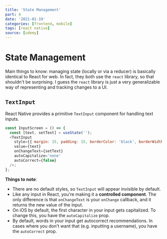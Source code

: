 ```yaml
---
title: 'State Management'
part: 4
date: '2021-01-19'
categories: [frontend, mobile]
tags: [react native]
source: [udemy]
---
```


# State Management

Main things to know: managing state (locally or via a reducer) is basically identical to React for web. In fact, they both use the `react` library, so that shouldn't be surprising. I guess the `react` library is just a very generalizable way of representing and tracking changes to a UI.

## `TextInput`

React Native provides a primitive `TextInput` component for handling text inputs.

```js
const InputScreen = () => {
  const [text, setText] = useState('');
  <TextInput
    style={{ margin: 15, padding: 15, borderColor: 'black', borderWidth: 1 }}
    value={text}
    onChangeText={setText}
    autoCapitalize='none'
    autoCorrect={false}
  />;
};
```

**Things to note**:

- There are no default styles, so `TextInput` will appear invisible by default.
- Like any input in React, you're making it a **controlled component**. The only difference is that `onChangeText` is your `onChange` callback, and it returns the new value of the input.
- On iOS by default, the first character in your input gets capitalized. To change this, you have the `autoCapitalize` prop.
- By default, words in your input get autocorrect recommendations. In cases where you don't want that (e.g. inputting a username), you have the `autoCorrect` prop.
